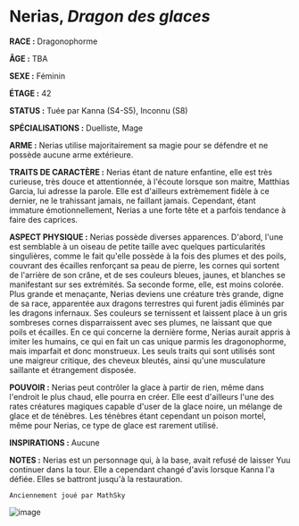 # Nerias, *Dragon des glaces*

**RACE :** Dragonophorme

**ÂGE :** TBA

**SEXE :** Féminin

**ÉTAGE :** 42

**STATUS :** Tuée par Kanna (S4-S5), Inconnu (S8)

**SPÉCIALISATIONS :** Duelliste, Mage

**ARME :** Nerias utilise majoritairement sa magie pour se défendre et ne possède aucune arme extérieure.

**TRAITS DE CARACTÈRE :** Nerias étant de nature enfantine, elle est très curieuse, très douce et attentionnée, à l'écoute lorsque son maitre, Matthias Garcia, lui adresse la parole. Elle est d'ailleurs extrèmement fidèle à ce dernier, ne le trahissant jamais, ne faillant jamais. Cependant, étant immature émotionnellement, Nerias a une forte tête et a parfois tendance à faire des caprices.

**ASPECT PHYSIQUE :** Nerias possède diverses apparences. D'abord, l'une est semblable à un oiseau de petite taille avec quelques particularités singulières, comme le fait qu'elle possède à la fois des plumes et des poils, couvrant des écailles renforçant sa peau de pierre, les cornes qui sortent de l'arrière de son crâne, et de ses couleurs bleues, jaunes, et blanches se manifestant sur ses extrémités. Sa seconde forme, elle, est moins colorée. Plus grande et menaçante, Nerias deviens une créature très grande, digne de sa race, apparentée aux dragons terrestres qui furent jadis éliminés par les dragons infernaux. Ses couleurs se ternissent et laissent place à un gris sombreses cornes disparraissent avec ses plumes, ne laissant que que poils et écailles. En ce qui concerne la dernière forme, Nerias aurait appris à imiter les humains, ce qui en fait un cas unique parmis les dragonophorme, mais imparfait et donc monstrueux. Les seuls traits qui sont utilisés sont une maigreur critique, des cheveux bleutés, ainsi qu'une musculature saillante et étrangement disposée.

**POUVOIR :** Nerias peut contrôler la glace à partir de rien, même dans l'endroit le plus chaud, elle pourra en créer. Elle eest d'ailleurs l'une des rates créatures magiques capable d'user de la glace noire, un mélange de glace et de ténèbres. Les ténèbres étant cependant un poison mortel, même pour Nerias, ce type de glace est rarement utilisé.

**INSPIRATIONS :** Aucune

**NOTES :** Nerias est un personnage qui, à la base, avait refusé de laisser Yuu continuer dans la tour. Elle a cependant changé d'avis lorsque Kanna l'a défiée. Elles se battront jusqu'à la restauration.

`Anciennement joué par MathSky`

![image](https://enyxia.alkanife.fr/images/characters/nerias.png)
